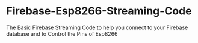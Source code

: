 # Firebase-Esp8266-Streaming-Code
The Basic Firebase Streaming Code to help you connect to your Firebase database and to Control the Pins of Esp8266
